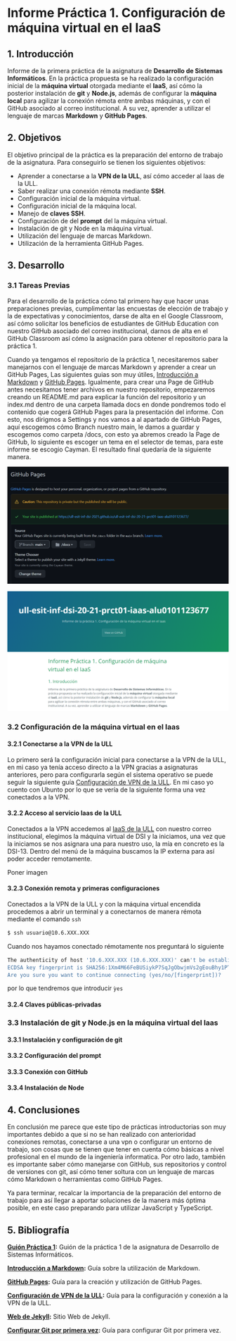 # Informe Práctica 1. Configuración de máquina virtual en el IaaS
## 1. Introducción

Informe de la primera práctica de la asignatura de **Desarrollo de Sistemas Informáticos**. En la práctica propuesta se ha realizado la configuración inicial de la **máquina virtual** otorgada mediante el **IaaS**, así cómo la posterior instalación de **git** y **Node.js**, además de configurar la **máquina local** para agilizar la conexión rémota entre ambas máquinas, y con el GitHub asociado al correo institucional. A su vez, aprender a utilizar el lenguaje de marcas **Markdown** y **GitHub Pages**.

## 2. Objetivos

El objetivo principal de la práctica es la preparación del entorno de trabajo de la asignatura. Para conseguirlo se tienen los siguientes objetivos:

* Aprender a conectarse a la **VPN de la ULL**, así cómo acceder al Iaas de la ULL.
* Saber realizar una conexión rémota mediante **SSH**.
* Configuración inicial de la máquina virtual.
* Configuración inicial de la máquina local.
* Manejo de **claves SSH**.
* Configuración de del **prompt** del la máquina virtual.
* Instalación de git y Node en la máquina virtual.
* Utilización del lenguaje de marcas Markdown.
* Utilización de la herramienta GitHub Pages.

## 3. Desarrollo

### 3.1 Tareas Previas

Para el desarrollo de la práctica cómo tal primero hay que hacer unas preparaciones previas, cumplimentar las encuestas de elección de trabajo y la de expectativas y conocimientos, darse de alta en el Google Classroom, así cómo solicitar los beneficios de estudiantes de GitHub Education con nuestro GitHub asociado del correo institucional, darnos de alta en el GitHub Classroom así cómo la asignación para obtener el repositorio para la práctica 1.

Cuando ya tengamos el repositorio de la práctica 1, necesitaremos saber manejarnos con el lenguaje de marcas Markdown y aprender a crear un GitHub Pages, Las siguientes guias son muy útiles, [Introducción a Markdown](https://guides.github.com/features/mastering-markdown/) y [GitHub Pages](https://docs.github.com/en/github/working-with-github-pages). Igualmente, para crear una Page de GitHub antes necesitamos tener archivos en nuestro repositorio, empezaremos creando un README.md para explicar la función del repositorio y un index.md dentro de una carpeta llamada docs en donde pondremos todo el contenido que cogerá GitHub Pages para la presentación del informe. Con esto, nos dirigmos a Settings y nos vamos a al apartado de GitHub Pages, aquí escogemos cómo Branch nuestro main, le damos a guardar y escogemos como carpeta /docs, con esto ya abremos creado la Page de GitHub, lo siguiente es escoger un tema en el selector de temas, para este informe se escogio Cayman. El resultado final quedaría de la siguiente manera.

![Image of Settings](img/Setting%20GitHub%20Page.jpg)

![Image of GitHub Pages](img/github%20page.jpg)

### 3.2 Configuración de la máquina virtual en el Iaas

####   3.2.1 Conectarse a la VPN de la ULL

Lo primero será la configuración inicial para conectarse a la VPN de la ULL, en mi caso ya tenía acceso directo a la VPN gracias a asignaturas anteriores, pero para configurarla según el sistema operativo se puede seguir la siguiente guía [Configuración de VPN de la ULL](https://www.ull.es/servicios/stic/2020/12/01/servicio-de-vpn-de-la-ull/). En mi caso yo cuento con Ubunto por lo que se vería de la siguiente forma una vez conectados a la VPN.

#### 3.2.2 Acceso al servicio Iaas de la ULL

Conectados a la VPN accedemos al [IaaS de la ULL](https://iaas.ull.es) con nuestro correo institucional, elegimos la máquina virtual de DSI y la iniciamos, una vez que la iniciamos se nos asignara una para nuestro uso, la mía en concreto es la DSI-13. Dentro del menú de la máquina buscamos la IP externa para así poder acceder remotamente.

Poner imagen

#### 3.2.3 Conexión remota y primeras configuraciones

Conectados a la VPN de la ULL y con la máquina virtual encendida procedemos a abrir un terminal y a conectarnos de manera rémota mediante el comando ```ssh```

```bash
$ ssh usuario@10.6.XXX.XXX
```

Cuando nos hayamos conectado rémotamente nos preguntará lo siguiente 

```bash
The authenticity of host '10.6.XXX.XXX (10.6.XXX.XXX)' can't be established.
ECDSA key fingerprint is SHA256:1Xm4M66FeBUSiykP7SqJgObwjmVs2gEouBhy1PTWDV4.
Are you sure you want to continue connecting (yes/no/[fingerprint])?
```

por lo que tendremos que introducir ```ỳes```

#### 3.2.4 Claves públicas-privadas

### 3.3 Instalación de git y Node.js en la máquina virtual del Iaas

#### 3.3.1 Instalación y configuración de git

#### 3.3.2 Configuración del prompt

#### 3.3.3 Conexión con GitHub

#### 3.3.4 Instalación de Node

## 4. Conclusiones

En conclusión me parece que este tipo de prácticas introductorias son muy importantes debido a que si no se han realizado con anterioridad conexiones remotas, conectarse a una vpn o configurar un entorno de trabajo, son cosas que se tienen que tener en cuenta cómo básicas a nivel profesional en el mundo de la ingeniería informatica. Por otro lado, también es importante saber cómo manejarse con GitHub, sus repositorios y control de versiones con git, así cómo tener soltura con un lenguaje de marcas cómo Markdown o herramientas como GitHub Pages.

Ya para terminar, recalcar la importancia de la preparación del entorno de trabajo para así llegar a aportar soluciones de la manera más óptima posible, en este caso preparando para utilizar JavaScript y TypeScript.

## 5. Bibliografía

**[Guión Práctica 1](https://ull-esit-inf-dsi-2021.github.io/prct01-iaas/):** Guión de la práctica 1 de la asignatura de Desarrollo de Sistemas Informáticos.

**[Introducción a Markdown](https://guides.github.com/features/mastering-markdown/):** Guía sobre la utilización de Markdown.

**[GitHub Pages](https://docs.github.com/en/github/working-with-github-pages):** Guía para la creación y utilización de GitHub Pages.

**[Configuración de VPN de la ULL](https://www.ull.es/servicios/stic/2020/12/01/servicio-de-vpn-de-la-ull/):** Guía para la configuración y conexión a la VPN de la ULL.

**[Web de Jekyll](https://jekyllrb.com):** Sitio Web de Jekyll.

**[Configurar Git por primera vez](https://git-scm.com/book/es/v2/Inicio---Sobre-el-Control-de-Versiones-Configurando-Git-por-primera-vez):** Guía para configurar Git por primera vez.


